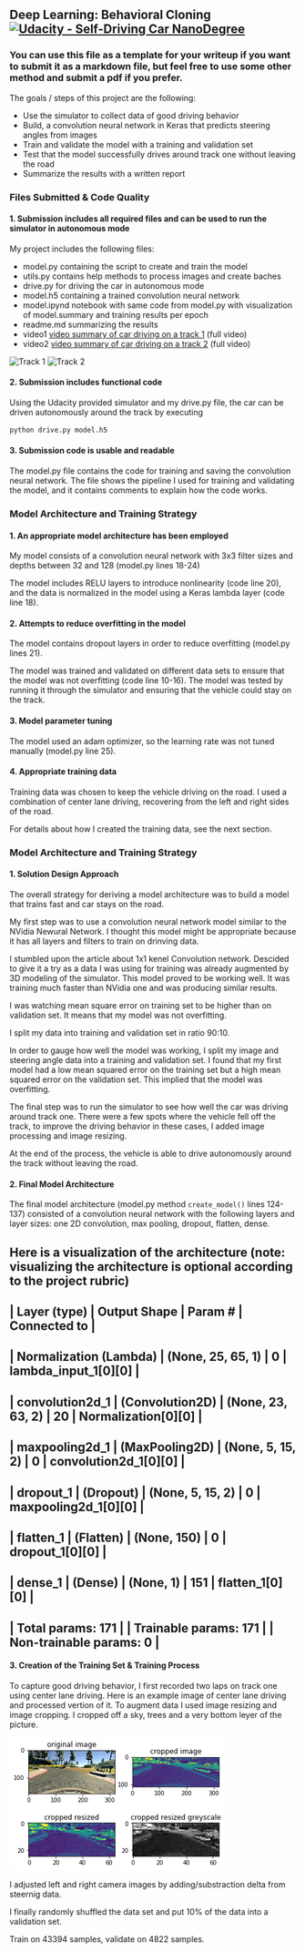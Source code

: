 ## <a name="top"></a> Deep Learning: Behavioral Cloning [![Udacity - Self-Driving Car NanoDegree](https://s3.amazonaws.com/udacity-sdc/github/shield-carnd.svg)](https://www.udacity.com/course/self-driving-car-engineer-nanodegree--nd013)

### You can use this file as a template for your writeup if you want to submit it as a markdown file, but feel free to use some other method and submit a pdf if you prefer.

The goals / steps of this project are the following:
* Use the simulator to collect data of good driving behavior
* Build, a convolution neural network in Keras that predicts steering angles from images
* Train and validate the model with a training and validation set
* Test that the model successfully drives around track one without leaving the road
* Summarize the results with a written report

[//]: # (Image References)

[image3]: ./examples/image_processing.png "Processing Images Before Training"
[image6]: ./examples/run-track1.gif "Track 1"
[image7]: ./examples/run-track2.gif "Track 2"
[video1]: http://youtu.be/vt5fpE0bzSY "Track 1"
[video2]: https://youtu.be/Vt1JVnPHcjA "Track 2" 

### Files Submitted & Code Quality

#### 1. Submission includes all required files and can be used to run the simulator in autonomous mode

My project includes the following files:
* model.py containing the script to create and train the model
* utils.py contains help methods to process images and create baches
* drive.py for driving the car in autonomous mode
* model.h5 containing a trained convolution neural network 
* model.ipynd notebook with same code from model.py with visualization of model.summary and training results per epoch
* readme.md summarizing the results
* video1 [video summary of car driving on a track 1](http://youtu.be/vt5fpE0bzSY) (full video)
* video2 [video summary of car driving on a track 2](https://youtu.be/Vt1JVnPHcjA) (full video)

![Track 1][image6] ![Track 2][image7]

#### 2. Submission includes functional code
Using the Udacity provided simulator and my drive.py file, the car can be driven autonomously around the track by executing 
```sh
python drive.py model.h5
```

#### 3. Submission code is usable and readable

The model.py file contains the code for training and saving the convolution neural network. The file shows the pipeline I used for training and validating the model, and it contains comments to explain how the code works.

### Model Architecture and Training Strategy

#### 1. An appropriate model architecture has been employed

My model consists of a convolution neural network with 3x3 filter sizes and depths between 32 and 128 (model.py lines 18-24) 

The model includes RELU layers to introduce nonlinearity (code line 20), and the data is normalized in the model using a Keras lambda layer (code line 18). 

#### 2. Attempts to reduce overfitting in the model

The model contains dropout layers in order to reduce overfitting (model.py lines 21). 

The model was trained and validated on different data sets to ensure that the model was not overfitting (code line 10-16). The model was tested by running it through the simulator and ensuring that the vehicle could stay on the track.

#### 3. Model parameter tuning

The model used an adam optimizer, so the learning rate was not tuned manually (model.py line 25).

#### 4. Appropriate training data

Training data was chosen to keep the vehicle driving on the road. I used a combination of center lane driving, recovering from the left and right sides of the road.

For details about how I created the training data, see the next section. 

### Model Architecture and Training Strategy

#### 1. Solution Design Approach

The overall strategy for deriving a model architecture was to build a model that trains fast and car stays on the road.

My first step was to use a convolution neural network model similar to the NVidia Newural Network. I thought this model might be appropriate because it has all layers and filters to train on drinving data.

I stumbled upon the article about 1x1 kenel Convolution network. Descided to give it a try as a data I was using for training was already augmented by 3D modeling of the simulator. This model proved to be working well. It was training much faster than NVidia one and was producing similar results.

I was watching mean square error on training set to be higher than on validation set. It means that my model was not overfitting.

I split my data into training and validation set in ratio 90:10.

In order to gauge how well the model was working, I split my image and steering angle data into a training and validation set. I found that my first model had a low mean squared error on the training set but a high mean squared error on the validation set. This implied that the model was overfitting. 

The final step was to run the simulator to see how well the car was driving around track one. There were a few spots where the vehicle fell off the track, to improve the driving behavior in these cases, I added image processing and image resizing.

At the end of the process, the vehicle is able to drive autonomously around the track without leaving the road.

#### 2. Final Model Architecture

The final model architecture (model.py method `create_model()` lines 124-137) consisted of a convolution neural network with the following layers and layer sizes: one 2D convolution, max pooling, dropout, flatten, dense.

Here is a visualization of the architecture (note: visualizing the architecture is optional according to the project rubric)
---
| Layer (type) | Output Shape | Param # | Connected to |                     
---
| Normalization (Lambda) | (None, 25, 65, 1) | 0 | lambda_input_1[0][0] |             
---
| convolution2d_1 | (Convolution2D) | (None, 23, 63, 2) | 20 | Normalization[0][0] |              
---
| maxpooling2d_1 | (MaxPooling2D) | (None, 5, 15, 2) | 0 | convolution2d_1[0][0] |            
---
| dropout_1 | (Dropout) | (None, 5, 15, 2) | 0 | maxpooling2d_1[0][0] |             
---
| flatten_1 | (Flatten) | (None, 150) | 0 | dropout_1[0][0] |                  
---
| dense_1 | (Dense) | (None, 1) | 151 | flatten_1[0][0] |               
---
| Total params: 171 |
| Trainable params: 171 |
| Non-trainable params: 0 |
---

#### 3. Creation of the Training Set & Training Process

To capture good driving behavior, I first recorded two laps on track one using center lane driving. Here is an example image of center lane driving and processed vertion of it. To augment data I used image resizing and image cropping. I cropped off a sky, trees and a very bottom leyer of the picture. 

![alt text][image3]

I adjusted left and right camera images by adding/substraction delta from steernig data.

I finally randomly shuffled the data set and put 10% of the data into a validation set. 

Train on 43394 samples, validate on 4822 samples.

